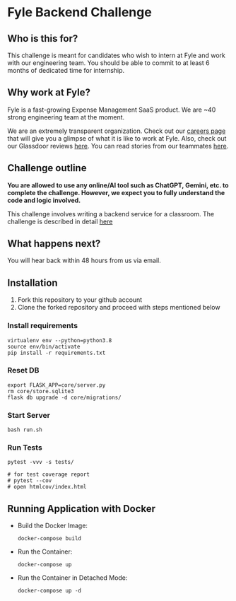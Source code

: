 # Fyle Backend Challenge

## Who is this for?

This challenge is meant for candidates who wish to intern at Fyle and work with our engineering team. You should be able to commit to at least 6 months of dedicated time for internship.

## Why work at Fyle?

Fyle is a fast-growing Expense Management SaaS product. We are ~40 strong engineering team at the moment.

We are an extremely transparent organization. Check out our [careers page](https://careers.fylehq.com) that will give you a glimpse of what it is like to work at Fyle. Also, check out our Glassdoor reviews [here](https://www.glassdoor.co.in/Reviews/Fyle-Reviews-E1723235.htm). You can read stories from our teammates [here](https://stories.fylehq.com).

## Challenge outline

**You are allowed to use any online/AI tool such as ChatGPT, Gemini, etc. to complete the challenge. However, we expect you to fully understand the code and logic involved.**

This challenge involves writing a backend service for a classroom. The challenge is described in detail [here](./Application.md)

## What happens next?

You will hear back within 48 hours from us via email.

## Installation

1. Fork this repository to your github account
2. Clone the forked repository and proceed with steps mentioned below

### Install requirements

```
virtualenv env --python=python3.8
source env/bin/activate
pip install -r requirements.txt
```

### Reset DB

```
export FLASK_APP=core/server.py
rm core/store.sqlite3
flask db upgrade -d core/migrations/
```

### Start Server

```
bash run.sh
```

### Run Tests

```
pytest -vvv -s tests/

# for test coverage report
# pytest --cov
# open htmlcov/index.html
```

## Running Application with Docker

- Build the Docker Image:

  ```
  docker-compose build
  ```

- Run the Container:

  ```
  docker-compose up
  ```

- Run the Container in Detached Mode:

  ```
  docker-compose up -d
  ```
